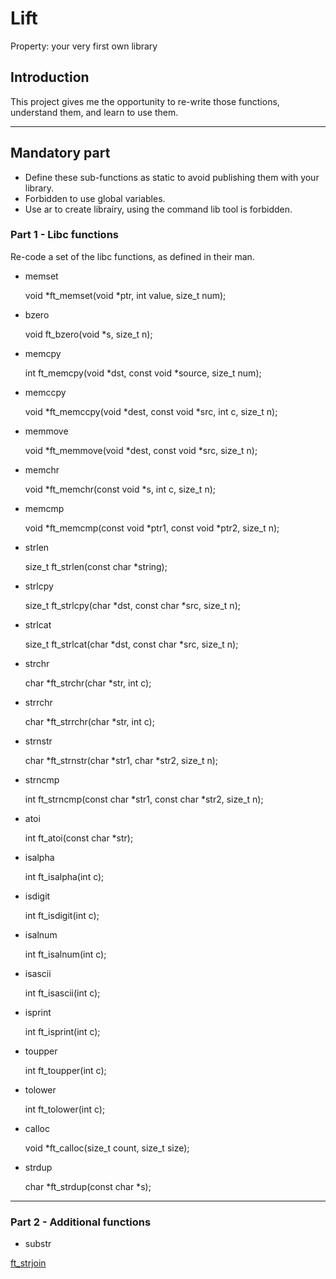 # Lift

Property: your very first own library

## Introduction

This project gives me the opportunity to re-write those functions, understand them, and learn to use them.

---

## Mandatory part

- Define these sub-functions as static to avoid publishing them with your library.
- Forbidden to use global variables.
- Use ar to create librairy, using the command lib tool is forbidden.

### Part 1 - Libc functions

Re-code a set of the libc functions, as defined in their man.

- memset

    void    \*ft_memset(void *ptr, int value, size_t num);

- bzero

    void     ft_bzero(void *s, size_t n);

- memcpy

    int    ft_memcpy(void *dst, const void *source, size_t num);

- memccpy

    void    \*ft_memccpy(void *dest, const void *src, int c, size_t n);

- memmove

    void    \*ft_memmove(void *dest, const void *src, size_t n);

- memchr

    void    \*ft_memchr(const void *s, int c, size_t n);

- memcmp

    void    \*ft_memcmp(const void *ptr1, const void *ptr2, size_t n);

- strlen

    size_t    ft_strlen(const char *string);

- strlcpy

    size_t    ft_strlcpy(char *dst, const char *src, size_t n);

- strlcat

    size_t    ft_strlcat(char *dst, const char *src, size_t n);

- strchr

    char    \*ft_strchr(char *str, int c);

- strrchr

    char    \*ft_strrchr(char *str, int c);

- strnstr

    char    \*ft_strnstr(char *str1, char *str2, size_t n);

- strncmp

    int    ft_strncmp(const char *str1, const char *str2, size_t n);

- atoi

    int    ft_atoi(const char *str);

- isalpha

    int    ft_isalpha(int c);

- isdigit

    int    ft_isdigit(int c);

- isalnum

    int    ft_isalnum(int c);

- isascii

    int    ft_isascii(int c);

- isprint

    int    ft_isprint(int c);

- toupper

    int    ft_toupper(int c);

- tolower

    int    ft_tolower(int c);

- calloc

    void    \*ft_calloc(size_t count, size_t size);

- strdup

    char    \*ft_strdup(const char *s);

---

### Part 2 - Additional functions

- substr
    
    

[ft_strjoin](https://www.notion.so/79fbb19d137f451483c6a05e0663eca1)
